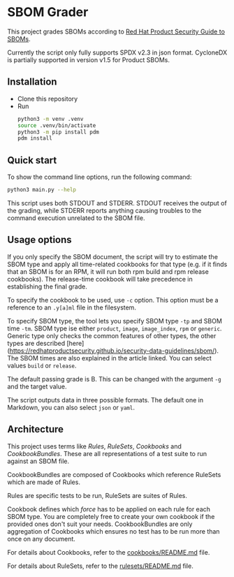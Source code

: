 # SBOM Grader

This project grades SBOMs according to [Red Hat Product Security Guide to SBOMs](
https://redhatproductsecurity.github.io/security-data-guidelines/sbom/
).

Currently the script only fully supports SPDX v2.3 in json format. CycloneDX is
partially supported in version v1.5 for Product SBOMs.

## Installation

- Clone this repository
- Run 
  ```bash 
  python3 -m venv .venv
  source .venv/bin/activate
  python3 -m pip install pdm
  pdm install
  ``` 
  
## Quick start

To show the command line options, run the following command:

```bash
python3 main.py --help
```

This script uses both STDOUT and STDERR. STDOUT receives the output of the grading, while STDERR reports 
anything causing troubles to the command execution unrelated to the SBOM file.

## Usage options

If you only specify the SBOM document, the script will try to estimate the SBOM type and apply all time-related
cookbooks for that type (e.g. if it finds that an SBOM is for an RPM, it will run both rpm build and rpm release cookbooks).
The release-time cookbook will take precedence in establishing the final grade.

To specify the cookbook to be used, use `-c` option. This option must be a reference
to an `.y[a]ml` file in the filesystem.

To specify SBOM type, the tool lets you specify SBOM type `-tp` and SBOM time `-tm`.
SBOM type ise either `product`, `image`, `image_index`, `rpm` or `generic`. Generic type
only checks the common features of other types, the other types are described [here]
(https://redhatproductsecurity.github.io/security-data-guidelines/sbom/). The SBOM times
are also explained in the article linked. You can select values `build` or `release`.

The default passing grade is B. This can be changed with the argument `-g` and the target value.

The script outputs data in three possible formats. The default one in Markdown,
you can also select `json` or `yaml`.


## Architecture

This project uses terms like *Rules*, *RuleSets*, *Cookbooks* and *CookbookBundles*. These are all representations
of a test suite to run against an SBOM file.

CookbookBundles are composed of Cookbooks which reference RuleSets which are made of Rules.

Rules are specific tests to be run, RuleSets are suites of Rules.

Cookbook defines which *force* has to be applied on each rule for each SBOM type. You are completely
free to create your own cookbook if the provided ones don't suit your needs. CookbookBundles
are only aggregation of Cookbooks which ensures no test has to be run more than once on any document.

For details about Cookbooks, refer to the [cookbooks/README.md](cookbooks/README.md) file.

For details about RuleSets, refer to the [rulesets/README.md](rulesets/README.md) file.
